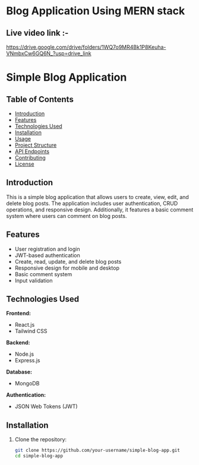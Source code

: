 # Blog Application Using MERN stack

## Live video link :- 
https://drive.google.com/drive/folders/1WQ7o9MR4Bk1P8Keuha-VNmbxCw6GQ6N_?usp=drive_link 

# Simple Blog Application

## Table of Contents

- [Introduction](#introduction)
- [Features](#features)
- [Technologies Used](#technologies-used)
- [Installation](#installation)
- [Usage](#usage)
- [Project Structure](#project-structure)
- [API Endpoints](#api-endpoints)
- [Contributing](#contributing)
- [License](#license)

## Introduction

This is a simple blog application that allows users to create, view, edit, and delete blog posts. The application includes user authentication, CRUD operations, and responsive design. Additionally, it features a basic comment system where users can comment on blog posts.

## Features

- User registration and login
- JWT-based authentication
- Create, read, update, and delete blog posts
- Responsive design for mobile and desktop
- Basic comment system
- Input validation

## Technologies Used

**Frontend:**
- React.js
- Tailwind CSS

**Backend:**
- Node.js
- Express.js

**Database:**
- MongoDB

**Authentication:**
- JSON Web Tokens (JWT)

## Installation

1. Clone the repository:
   ```bash
   git clone https://github.com/your-username/simple-blog-app.git
   cd simple-blog-app

